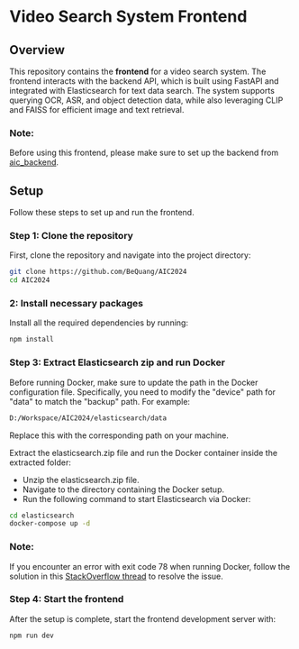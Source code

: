 # Video Search System Frontend

## Overview

This repository contains the **frontend** for a video search system. The frontend interacts with the backend API, which is built using FastAPI and integrated with Elasticsearch for text data search. The system supports querying OCR, ASR, and object detection data, while also leveraging CLIP and FAISS for efficient image and text retrieval.

### Note:

Before using this frontend, please make sure to set up the backend from [aic_backend](https://github.com/xlinh2301/aic_backend).

## Setup

Follow these steps to set up and run the frontend.

### Step 1: Clone the repository

First, clone the repository and navigate into the project directory:

```bash
git clone https://github.com/BeQuang/AIC2024
cd AIC2024
```

### 2: Install necessary packages

Install all the required dependencies by running:

```bash
npm install
```

### Step 3: Extract Elasticsearch zip and run Docker

Before running Docker, make sure to update the path in the Docker configuration file. Specifically, you need to modify the "device" path for "data" to match the "backup" path. For example:

```bash
D:/Workspace/AIC2024/elasticsearch/data
```

Replace this with the corresponding path on your machine.

Extract the elasticsearch.zip file and run the Docker container inside the extracted folder:

- Unzip the elasticsearch.zip file.
- Navigate to the directory containing the Docker setup.
- Run the following command to start Elasticsearch via Docker:

```bash
cd elasticsearch
docker-compose up -d
```

### Note:

If you encounter an error with exit code 78 when running Docker, follow the solution in this [StackOverflow thread](https://stackoverflow.com/questions/56937171/efk-elasticsearch-1-exited-with-code-78-when-install-elasticsearch) to resolve the issue.

### Step 4: Start the frontend

After the setup is complete, start the frontend development server with:

```bash
npm run dev
```
